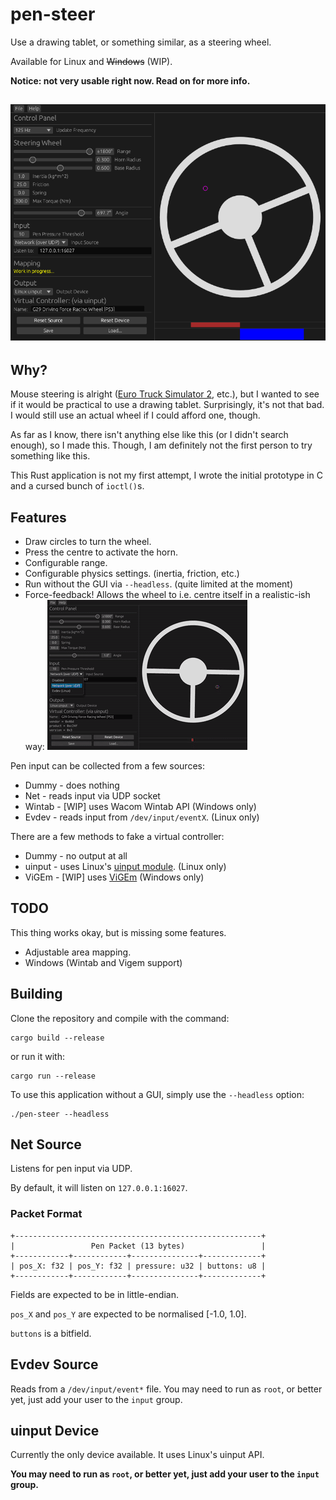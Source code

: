 pen-steer
=========
Use a drawing tablet, or something similar, as a steering wheel.

Available for Linux and ~~Windows~~ (WIP).

**Notice: not very usable right now. Read on for more info.**

![screenshot](resources/screenshot.png)
---------

## Why?
Mouse steering is alright ([Euro Truck Simulator 2](https://eurotrucksimulator2.com/), etc.), but I wanted to see if it would be
practical to use a drawing tablet. Surprisingly, it's not that bad. I would still use an actual
wheel if I could afford one, though.

As far as I know, there isn't anything else like this (or I didn't search enough), so I made this.
Though, I am definitely not the first person to try something like this.

This Rust application is not my first attempt, I wrote the initial prototype in C and a cursed bunch of `ioctl()`s.

## Features
  - Draw circles to turn the wheel.
  - Press the centre to activate the horn.
  - Configurable range.
  - Configurable physics settings. (inertia, friction, etc.)
  - Run without the GUI via `--headless`. (quite limited at the moment)
  - Force-feedback! Allows the wheel to i.e. centre itself in a realistic-ish way:
![animation](resources/demo.gif)

Pen input can be collected from a few sources:
  - Dummy - does nothing
  - Net - reads input via UDP socket
  - Wintab - [WIP] uses Wacom Wintab API (Windows only)
  - Evdev - reads input from `/dev/input/eventX`. (Linux only)

There are a few methods to fake a virtual controller:
  - Dummy - no output at all
  - uinput - uses Linux's [uinput module](https://kernel.org/doc/html/v4.12/input/uinput.html). (Linux only)
  - ViGEm - [WIP] uses [ViGEm](https://docs.nefarius.at/projects/ViGEm/) (Windows only)

## TODO
This thing works okay, but is missing some features.
  - Adjustable area mapping.
  - Windows (Wintab and Vigem support)

## Building
Clone the repository and compile with the command:

```
cargo build --release
```

or run it with:

```
cargo run --release
```

To use this application without a GUI, simply use the `--headless` option:

```
./pen-steer --headless
```

## Net Source
Listens for pen input via UDP.

By default, it will listen on `127.0.0.1:16027`.

### Packet Format
```
+-------------------------------------------------------+
|                 Pen Packet (13 bytes)                 |
+------------+------------+---------------+-------------+
| pos_X: f32 | pos_Y: f32 | pressure: u32 | buttons: u8 |
+------------+------------+---------------+-------------+
```
Fields are expected to be in little-endian.

`pos_X` and `pos_Y` are expected to be normalised [-1.0, 1.0].

`buttons` is a bitfield.

## Evdev Source
Reads from a `/dev/input/event*` file. You may need to run as `root`, or better yet, just add your user to the `input` group.


## uinput Device
Currently the only device available. It uses Linux's uinput API.

**You may need to run as `root`, or better yet, just add your user to the `input` group.**

